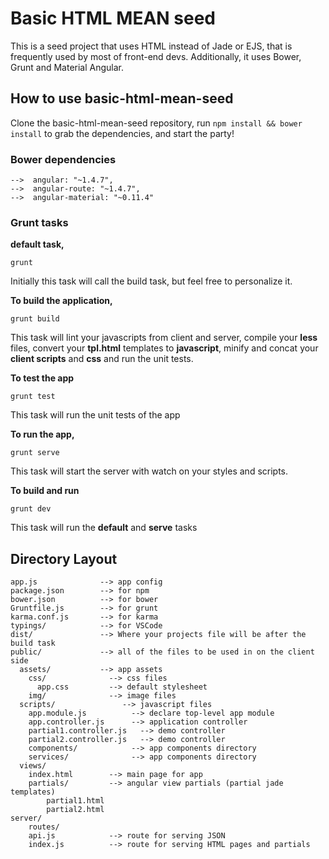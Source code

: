 # Basic HTML MEAN seed

This is a seed project that uses HTML instead of Jade or EJS, that is frequently used by most of front-end devs.
Additionally, it uses Bower, Grunt and Material Angular.

## How to use basic-html-mean-seed

Clone the basic-html-mean-seed repository, run `npm install && bower install` to grab the dependencies, and start the party!

### Bower dependencies
```
-->  angular: "~1.4.7",
-->  angular-route: "~1.4.7",
-->  angular-material: "~0.11.4"
```

### Grunt tasks

**default task,**
```
grunt 
```
Initially this task will call the build task, but feel free to personalize it.

**To build the application,**
```
grunt build
```

This task will lint your javascripts from client and server,
compile your **less** files,
convert your **tpl.html** templates to **javascript**,
minify and concat your **client scripts** and **css**
and run the unit tests.

**To test the app**
```
grunt test
```

This task will run the unit tests of the app

**To run the app,**
```
grunt serve
```

This task will start the server with watch on your styles and scripts.

**To build and run**
```
grunt dev
```

This task will run the **default** and **serve** tasks


## Directory Layout
    
    app.js              --> app config
    package.json        --> for npm
    bower.json          --> for bower
    Gruntfile.js        --> for grunt
    karma.conf.js       --> for karma
    typings/            --> for VSCode
    dist/               --> Where your projects file will be after the build task
    public/             --> all of the files to be used in on the client side
      assets/           --> app assets
        css/              --> css files
          app.css         --> default stylesheet
        img/              --> image files
      scripts/               --> javascript files
        app.module.js          --> declare top-level app module
        app.controller.js      --> application controller
        partial1.controller.js   --> demo controller 
        partial2.controller.js   --> demo controller
        components/            --> app components directory
        services/              --> app components directory
      views/
        index.html        --> main page for app
        partials/         --> angular view partials (partial jade templates)
            partial1.html
            partial2.html
    server/    
        routes/
        api.js            --> route for serving JSON
        index.js          --> route for serving HTML pages and partials
    